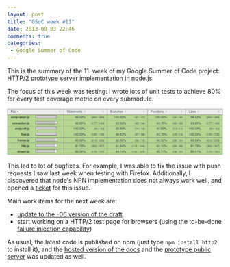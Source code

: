 ```yaml
---
layout: post
title: "GSoC week #11"
date: 2013-09-03 22:46
comments: true
categories: 
 - Google Summer of Code
---
```


This is the summary of the 11. week of my Google Summer of Code project: [HTTP/2 prototype server implementation in node.js](https://google-melange.appspot.com/gsoc/project/google/gsoc2013/molnarg/5001).

<!-- more -->

The focus of this week was testing: I wrote lots of unit tests to achieve 80% for every test coverage metric on every submodule.

<img src="/img/test-coverage.png">

This led to lot of bugfixes. For example, I was able to fix the issue with push requests I saw last week when testing with Firefox. Additionally, I discovered that node's NPN implementation does not always work well, and opened a [ticket](https://github.com/joyent/node/issues/6168) for this issue.

Main work items for the next week are:

- [update to the -06 version of the draft](https://github.com/molnarg/node-http2/issues/39)
- start working on a HTTP/2 test page for browsers (using the to-be-done [failure injection capability](https://github.com/molnarg/node-http2/issues/33))

As usual, the latest code is published on npm (just type `npm install http2` to install it), and the [hosted version of the docs](http://molnarg.github.io/node-http2/doc/) and the [prototype public server](https://gabor.molnar.es:8080) was updated as well.
